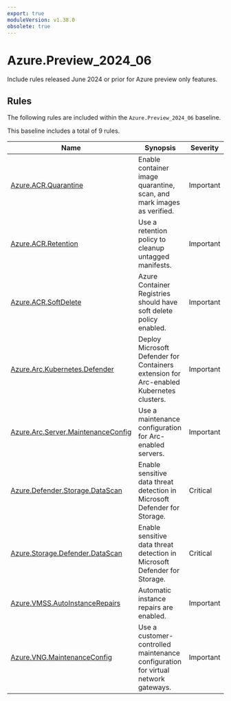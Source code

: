 ```yaml
---
export: true
moduleVersion: v1.38.0
obsolete: true
---
```


# Azure.Preview_2024_06

<!-- OBSOLETE -->

Include rules released June 2024 or prior for Azure preview only features.

## Rules

The following rules are included within the `Azure.Preview_2024_06` baseline.

This baseline includes a total of 9 rules.

Name | Synopsis | Severity
---- | -------- | --------
[Azure.ACR.Quarantine](../rules/Azure.ACR.Quarantine.md) | Enable container image quarantine, scan, and mark images as verified. | Important
[Azure.ACR.Retention](../rules/Azure.ACR.Retention.md) | Use a retention policy to cleanup untagged manifests. | Important
[Azure.ACR.SoftDelete](../rules/Azure.ACR.SoftDelete.md) | Azure Container Registries should have soft delete policy enabled. | Important
[Azure.Arc.Kubernetes.Defender](../rules/Azure.Arc.Kubernetes.Defender.md) | Deploy Microsoft Defender for Containers extension for Arc-enabled Kubernetes clusters. | Important
[Azure.Arc.Server.MaintenanceConfig](../rules/Azure.Arc.Server.MaintenanceConfig.md) | Use a maintenance configuration for Arc-enabled servers. | Important
[Azure.Defender.Storage.DataScan](../rules/Azure.Defender.Storage.DataScan.md) | Enable sensitive data threat detection in Microsoft Defender for Storage. | Critical
[Azure.Storage.Defender.DataScan](../rules/Azure.Storage.Defender.DataScan.md) | Enable sensitive data threat detection in Microsoft Defender for Storage. | Critical
[Azure.VMSS.AutoInstanceRepairs](../rules/Azure.VMSS.AutoInstanceRepairs.md) | Automatic instance repairs are enabled. | Important
[Azure.VNG.MaintenanceConfig](../rules/Azure.VNG.MaintenanceConfig.md) | Use a customer-controlled maintenance configuration for virtual network gateways. | Important
